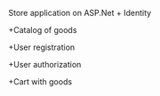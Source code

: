 Store application on ASP.Net + Identity

+Catalog of goods

+User registration

+User authorization

+Cart with goods
